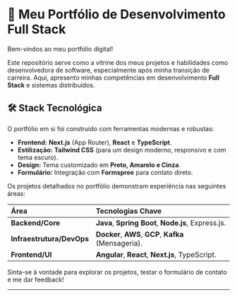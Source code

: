 # 🚀 Meu Portfólio de Desenvolvimento Full Stack

Bem-vindos ao meu portfólio digital!

Este repositório serve como a vitrine dos meus projetos e habilidades como desenvolvedora de software, especialmente após minha transição de carreira. Aqui, apresento minhas competências em desenvolvimento **Full Stack** e sistemas distribuídos.

## 🛠️ Stack Tecnológica

O portfólio em si foi construído com ferramentas modernas e robustas:

* **Frontend:** **Next.js** (App Router), **React** e **TypeScript**.
* **Estilização:** **Tailwind CSS** (para um design moderno, responsivo e com tema escuro).
* **Design:** Tema customizado em **Preto, Amarelo e Cinza**.
* **Formulário:** Integração com **Formspree** para contato direto.

Os projetos detalhados no portfólio demonstram experiência nas seguintes áreas:

| Área | Tecnologias Chave |
| :--- | :--- |
| **Backend/Core** | **Java**, **Spring Boot**, **Node.js**, Express.js. |
| **Infraestrutura/DevOps** | **Docker**, **AWS**, **GCP**, **Kafka** (Mensageria). |
| **Frontend/UI** | **Angular**, **React**, **Next.js**, TypeScript. |

Sinta-se à vontade para explorar os projetos, testar o formulário de contato e me dar feedback!

---